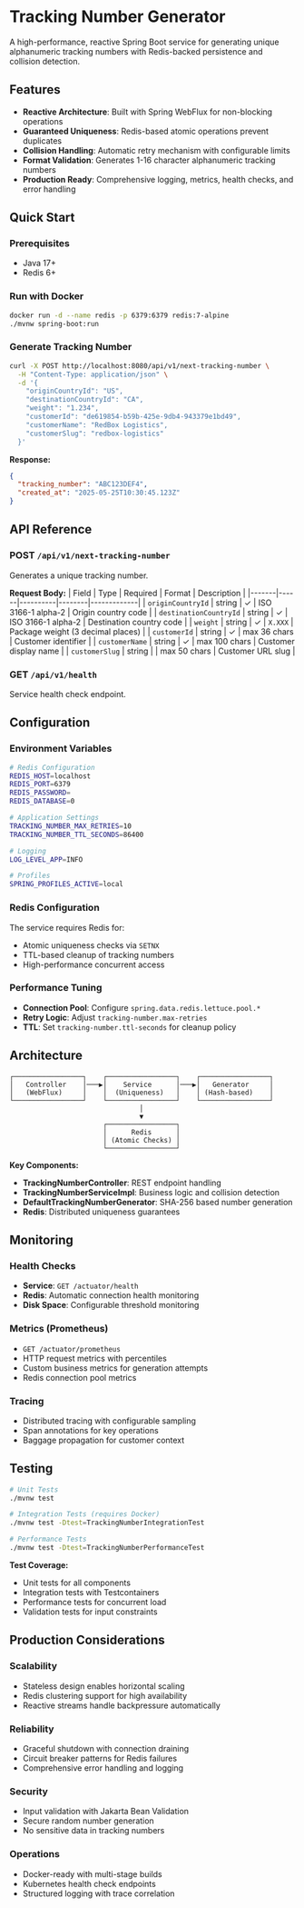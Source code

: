 # Tracking Number Generator

A high-performance, reactive Spring Boot service for generating unique alphanumeric tracking numbers with Redis-backed persistence and collision detection.

## Features

- **Reactive Architecture**: Built with Spring WebFlux for non-blocking operations
- **Guaranteed Uniqueness**: Redis-based atomic operations prevent duplicates
- **Collision Handling**: Automatic retry mechanism with configurable limits
- **Format Validation**: Generates 1-16 character alphanumeric tracking numbers
- **Production Ready**: Comprehensive logging, metrics, health checks, and error handling

## Quick Start

### Prerequisites
- Java 17+
- Redis 6+

### Run with Docker
```bash
docker run -d --name redis -p 6379:6379 redis:7-alpine
./mvnw spring-boot:run
```

### Generate Tracking Number
```bash
curl -X POST http://localhost:8080/api/v1/next-tracking-number \
  -H "Content-Type: application/json" \
  -d '{
    "originCountryId": "US",
    "destinationCountryId": "CA",
    "weight": "1.234",
    "customerId": "de619854-b59b-425e-9db4-943379e1bd49",
    "customerName": "RedBox Logistics",
    "customerSlug": "redbox-logistics"
  }'
```

**Response:**
```json
{
  "tracking_number": "ABC123DEF4",
  "created_at": "2025-05-25T10:30:45.123Z"
}
```

## API Reference

### POST `/api/v1/next-tracking-number`
Generates a unique tracking number.

**Request Body:**
| Field | Type | Required | Format | Description |
|-------|------|----------|--------|-------------|
| `originCountryId` | string | ✓ | ISO 3166-1 alpha-2 | Origin country code |
| `destinationCountryId` | string | ✓ | ISO 3166-1 alpha-2 | Destination country code |
| `weight` | string | ✓ | `X.XXX` | Package weight (3 decimal places) |
| `customerId` | string | ✓ | max 36 chars | Customer identifier |
| `customerName` | string | ✓ | max 100 chars | Customer display name |
| `customerSlug` | string | | max 50 chars | Customer URL slug |

### GET `/api/v1/health`
Service health check endpoint.

## Configuration

### Environment Variables
```bash
# Redis Configuration
REDIS_HOST=localhost
REDIS_PORT=6379
REDIS_PASSWORD=
REDIS_DATABASE=0

# Application Settings
TRACKING_NUMBER_MAX_RETRIES=10
TRACKING_NUMBER_TTL_SECONDS=86400

# Logging
LOG_LEVEL_APP=INFO

# Profiles
SPRING_PROFILES_ACTIVE=local
```

### Redis Configuration
The service requires Redis for:
- Atomic uniqueness checks via `SETNX`
- TTL-based cleanup of tracking numbers
- High-performance concurrent access

### Performance Tuning
- **Connection Pool**: Configure `spring.data.redis.lettuce.pool.*`
- **Retry Logic**: Adjust `tracking-number.max-retries`
- **TTL**: Set `tracking-number.ttl-seconds` for cleanup policy

## Architecture

```
┌─────────────────┐    ┌─────────────────┐    ┌─────────────────┐
│   Controller    │───▶│    Service      │───▶│   Generator     │
│   (WebFlux)     │    │  (Uniqueness)   │    │ (Hash-based)    │
└─────────────────┘    └─────────────────┘    └─────────────────┘
                                │
                                ▼
                       ┌─────────────────┐
                       │      Redis      │
                       │ (Atomic Checks) │
                       └─────────────────┘
```

**Key Components:**
- **TrackingNumberController**: REST endpoint handling
- **TrackingNumberServiceImpl**: Business logic and collision detection
- **DefaultTrackingNumberGenerator**: SHA-256 based number generation
- **Redis**: Distributed uniqueness guarantees

## Monitoring

### Health Checks
- **Service**: `GET /actuator/health`
- **Redis**: Automatic connection health monitoring
- **Disk Space**: Configurable threshold monitoring

### Metrics (Prometheus)
- `GET /actuator/prometheus`
- HTTP request metrics with percentiles
- Custom business metrics for generation attempts
- Redis connection pool metrics

### Tracing
- Distributed tracing with configurable sampling
- Span annotations for key operations
- Baggage propagation for customer context

## Testing

```bash
# Unit Tests
./mvnw test

# Integration Tests (requires Docker)
./mvnw test -Dtest=TrackingNumberIntegrationTest

# Performance Tests
./mvnw test -Dtest=TrackingNumberPerformanceTest
```

**Test Coverage:**
- Unit tests for all components
- Integration tests with Testcontainers
- Performance tests for concurrent load
- Validation tests for input constraints

## Production Considerations

### Scalability
- Stateless design enables horizontal scaling
- Redis clustering support for high availability
- Reactive streams handle backpressure automatically

### Reliability
- Graceful shutdown with connection draining
- Circuit breaker patterns for Redis failures
- Comprehensive error handling and logging

### Security
- Input validation with Jakarta Bean Validation
- Secure random number generation
- No sensitive data in tracking numbers

### Operations
- Docker-ready with multi-stage builds
- Kubernetes health check endpoints
- Structured logging with trace correlation
